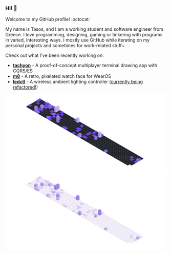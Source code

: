 ### Hi! 👋

Welcome to my GitHub profile! :octocat:

My name is Tasos, and I am a working student and software engineer from Greece. I love programming, designing, gaming or tinkering with programs in varied, interesting ways. I mostly use GitHub while iterating on my personal projects and sometimes for work-related stuff~

Check out what I've been recently working on:
- [**tachyon**](https://github.com/rdnt/tachyon) - A proof-of-concept multiplayer terminal drawing app with CQRS/ES
- [**m8**](https://github.com/rdnt/m8) - A retro, pixelated watch face for WearOS
- [**ledctl**](https://github.com/rdnt/ledctl) - A wireless ambient lighting controller ([currently being refactored!](https://github.com/rdnt/ledctl3poc))
<!-- - [**myst**](https://github.com/rdnt/myst) - Proof of concept of a zero-knowledge, end-to-end encrypted password manager -->

![Contributions](https://github.com/rdnt/rdnt/blob/assets/contributions-dark.svg?raw=true#gh-dark-mode-only)
![Contributions](https://github.com/rdnt/rdnt/blob/assets/contributions-light.svg?raw=true#gh-light-mode-only)

<!-- If you like my work, consider buying me a coffee 💖

![coffee](https://user-images.githubusercontent.com/17600197/179931868-770dfafe-8d43-4975-b739-cda5ffa76c4b.gif)
[Buy Me a Coffee](https://www.buymeacoffee.com/rdntdev) | [Ko-Fi](https://ko-fi.com/rdntdev) | [PayPal](https://www.paypal.com/paypalme/rdntdev)

 -->
